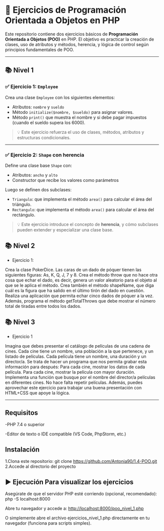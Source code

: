 # 🧠 Ejercicios de Programación Orientada a Objetos en PHP

Este repositorio contiene dos ejercicios básicos de **Programación Orientada a Objetos (POO)** en PHP. El objetivo es practicar la creación de clases, uso de atributos y métodos, herencia, y lógica de control según principios fundamentales de POO.

---

## 📚 Nivel 1

### ✅ Ejercicio 1: `Employee`

Crea una clase `Employee` con los siguientes elementos:

- Atributos: `nombre` y `sueldo`
- Método `initialize($nombre, $sueldo)` para asignar valores.
- Método `print()` que muestra el nombre y si debe pagar impuestos (cuando el sueldo supera los 6000).

> 💡 Este ejercicio refuerza el uso de clases, métodos, atributos y estructuras condicionales.

---

### ✅ Ejercicio 2: `Shape` con herencia

Define una clase base `Shape` con:

- Atributos: `ancho` y `alto`
- Constructor que recibe los valores como parámetros

Luego se definen dos subclases:

- `Triangulo`: que implementa el método `area()` para calcular el área del triángulo.
- `Rectangulo`: que implementa el método `area()` para calcular el área del rectángulo.

> 💡 Este ejercicio introduce el concepto de **herencia**, y cómo subclases pueden extender y especializar una clase base.

## 📚 Nivel 2

- Ejercicio 1:

Crea la clase PokerDice. Las caras de un dado de póquer tienen las siguientes figuras: As, K, Q, J, 7 y 8.
Crea el método throw que no hace otra cosa que echar el dado, es decir, genera un valor aleatorio para el objeto al que se le aplica el método.
Crea también el método shapeName, que diga cuál es la figura que ha salido en el último tirón del dado en cuestión.
Realiza una aplicación que permita echar cinco dados de póquer a la vez.
Además, programa el método getTotalThrows que debe mostrar el número total de tiradas entre todos los dados.

## 📚 Nivel 3

- Ejercicio 1

Imagina que debes presentar el catálogo de películas de una cadena de cines. Cada cine tiene un nombre, una población a la que pertenece, y un listado de películas. Cada película tiene un nombre, una duración y un director/a.
Se trata de hacer un programa que nos permita grabar esta información para después:
Para cada cine, mostrar los datos de cada película.
Para cada cine, mostrar la película con mayor duración.
Implementa una función que busque por el nombre del director/a películas en diferentes cines. No hace falta repetir películas.
Además, puedes aprovechar este ejercicio para trabajar una buena presentación con HTML+CSS que apoye la lógica.

---

## Requisitos

-PHP 7.4 o superior

-Editor de texto o IDE compatible (VS Code, PhpStorm, etc.)

## Instalación

1.Clona este repositorio: git clone <https://github.com/Antonia90/1.4-POO.git>
2.Accede al directorio del proyecto

## ▶️ Ejecución Para visualizar los ejercicios

Asegúrate de que el servidor PHP esté corriendo (opcional, recomendado): php -S localhost:8000

Abre tu navegador y accede a: <http://localhost:8000/poo_nivel_1.php>

O simplemente abre el archivo ejercicios_nivel_1.php directamente en tu navegador (funciona para scripts simples).
